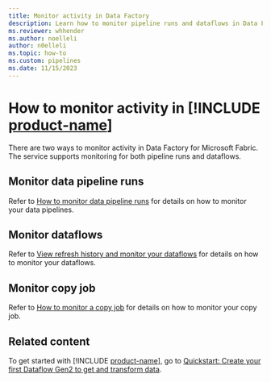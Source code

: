 ```yaml
---
title: Monitor activity in Data Factory
description: Learn how to monitor pipeline runs and dataflows in Data Factory for Microsoft Fabric.
ms.reviewer: whhender
ms.author: noelleli
author: n0elleli
ms.topic: how-to
ms.custom: pipelines
ms.date: 11/15/2023
---
```


# How to monitor activity in [!INCLUDE [product-name](../includes/product-name.md)]

There are two ways to monitor activity in Data Factory for Microsoft Fabric. The service supports monitoring for both pipeline runs and dataflows.

## Monitor data pipeline runs

Refer to [How to monitor data pipeline runs](monitor-pipeline-runs.md) for details on how to monitor your data pipelines.

## Monitor dataflows

Refer to [View refresh history and monitor your dataflows](dataflows-gen2-monitor.md) for details on how to monitor your dataflows.

## Monitor copy job

Refer to [How to monitor a copy job](monitor-copy-job.md) for details on how to monitor your copy job.

## Related content

To get started with [!INCLUDE [product-name](../includes/product-name.md)], go to [Quickstart: Create your first Dataflow Gen2 to get and transform data](create-first-dataflow-gen2.md).
